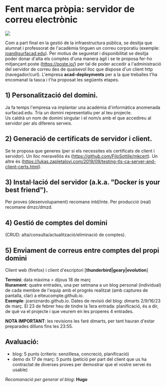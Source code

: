 # Fent marca pròpia: servidor de correu electrònic  
![](https://i1.wp.com/blog.mailtrap.io/wp-content/uploads/2020/01/boromir-email.jpg?w=500&ssl=1)  

Com a part final en la gestió de la infraestructura pública, se desitja que alumnat i professorat de l'acadèmia tinguen un correu corporatiu (exemple: joan@surfacad.edu). Ṕer motius de seguretat i disponibilitat se desitja poder donar d'alta els comptes d'una manera àgil i se te proposa fer-ho mitjançant poste (https://poste.io/) per tal de poder accedir a l'administració del servidor de correu des de qualsevol lloc que dispose d'un client http (navegador/curl). L'empresa **acad-deployments** per a la que treballes t'ha encomanat la tasca i t'ha proposat les següents etapes.  

## 1) Personalització del domini.  
Ja fa temps l'empresa va implantar una acadèmia d'informàtica anomenada surfacad.edu.  Tria un domini representatiu per al teu projecte.  
Us caldrà un nom de domini singular i el nom/s amb el que accedireu al servidor per als diferens serveis.

## 2) Generació de certificats de servidor i client.  
Se te proposa que generes (per si els necessites els certificats de client i servidor). Un lloc meravellós és (https://github.com/FiloSottile/mkcert). Un altre és (https://lukas.zapletalovi.com/2019/09/testing-tls-ca-server-and-client-certs.html).  

## 3) Instal·lació del servidor (a.k.a. "Docker is your best friend").  
Per proves (desenvolupament) recomane intd/inte. Per producció (real) recomane dmzc/dmzd.  

## 4) Gestió de comptes del domini  
(CRUD: alta/consulta/actualització/eliminació de comptes).  

## 5) Enviament de correus entre comptes del propi domini 
Client web (firefox) i client d'escriptori [**thunderbird|geary|evolution**]


**Termini**: data màxima > dijous 18 de març  
**lliurament**: quatre entrades, una per setmana a un blog personal (individual) de cada membre de l'equip amb el progrés realitzat (amb captures de pantalla, clar) a elteucompte.github.io.  
**Exemple**: joaniznardo.github.io. Dates de revisió del blog: dimarts 2/9/16/23 de març. El 23 de febrer heu de tindre la 1era entrada: planificació, és a dir, de què va el projecte i que veurem en les properes 4 entrades.  

**NOTA IMPORTANT**: les revisions les faré dimarts, per tant hauran d'estar preparades dilluns fins les 23:55.  

## Avaluació: 
- blog: 5 punts (criteris: senzillesa, concreció, planificació)
- demo dx 17 de març: 5 punts (petició per part del client que us ha contractat de diverses proves per demostrar que el vostre servei és usable)


*Recomanació per generar el blog*: **Hugo**


